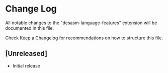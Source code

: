 # Change Log

All notable changes to the "desasm-language-features" extension will be documented in this file.

Check [Keep a Changelog](http://keepachangelog.com/) for recommendations on how to structure this file.

## [Unreleased]

- Initial release